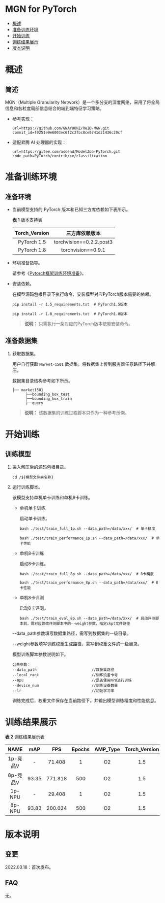 # MGN for PyTorch

-   [概述](概述.md)
-   [准备训练环境](准备训练环境.md)
-   [开始训练](开始训练.md)
-   [训练结果展示](训练结果展示.md)
-   [版本说明](版本说明.md)


# 概述

## 简述

MGN（Multiple Granularity Network）是一个多分支的深度网络，采用了将全局信息和各粒度局部信息结合的端到端特征学习策略。

- 参考实现：

  ```
  url=https://github.com/GNAYUOHZ/ReID-MGN.git
  commit_id=f0251e9e6003ec6f2c3fbc8ce5741d21436c20cf
  ```

- 适配昇腾 AI 处理器的实现：

  ```
  url=https://gitee.com/ascend/ModelZoo-PyTorch.git
  code_path=PyTorch/contrib/cv/classification
  ```

# 准备训练环境

## 准备环境

- 当前模型支持的 PyTorch 版本和已知三方库依赖如下表所示。

  **表 1**  版本支持表

  | Torch_Version      | 三方库依赖版本                                 |
  | :--------: | :----------------------------------------------------------: |
  | PyTorch 1.5 | torchvision==0.2.2.post3 |
  | PyTorch 1.8 | torchvision==0.9.1 |
  
- 环境准备指导。

  请参考《[Pytorch框架训练环境准备](https://www.hiascend.com/document/detail/zh/ModelZoo/pytorchframework/ptes)》。
  
- 安装依赖。

  在模型源码包根目录下执行命令，安装模型对应PyTorch版本需要的依赖。
  ```
  pip install -r 1.5_requirements.txt  # PyTorch1.5版本
  
  pip install -r 1.8_requirements.txt  # PyTorch1.8版本
  ```
  > **说明：** 
  >只需执行一条对应的PyTorch版本依赖安装命令。

## 准备数据集

1. 获取数据集。

   用户自行获取 `Market-1501` 数据集，将数据集上传到服务器任意路径下并解压。

   数据集目录结构参考如下所示。

   ```
   ├── market1501
         ├──bounding_box_test
         ├──bounding_box_train  
         ├──query              
   ```
   > **说明：** 
   >该数据集的训练过程脚本只作为一种参考示例。

# 开始训练

## 训练模型

1. 进入解压后的源码包根目录。

   ```
   cd /${模型文件夹名称} 
   ```

2. 运行训练脚本。

   该模型支持单机单卡训练和单机8卡训练。

   - 单机单卡训练

     启动单卡训练。

     ```
     bash ./test/train_full_1p.sh --data_path=/data/xxx/  # 单卡精度
     
     bash ./test/train_performance_1p.sh --data_path=/data/xxx/  # 单卡性能
     ```

   - 单机8卡训练

     启动8卡训练。

     ```
     bash ./test/train_full_8p.sh --data_path=/data/xxx/  # 8卡精度
     
     bash ./test/train_performance_8p.sh --data_path=/data/xxx/  # 8卡性能
     ```

   - 单机8卡评测

     启动8卡评测。

     ```
     bash ./test/train_eval_8p.sh --data_path=/data/xxx/  # 启动评测脚本前，需对应修改评测脚本中的--weight参数，指定ckpt文件路径
     ```

   --data_path参数填写数据集路径，需写到数据集的一级目录。
   
   --weight参数填写训练权重生成路径，需写到权重文件的一级目录。
   
   模型训练脚本参数说明如下。
   
   ```
   公共参数：
   --data_path                         //数据集路径
   --local_rank                        //训练设备卡号
   --npu                               //是否使用NPU进行训练
   --device_num                        //训练设备数量      
   --lr                                //初始学习率
   ```
   
   训练完成后，权重文件保存在当前路径下，并输出模型训练精度和性能信息。

# 训练结果展示

**表 2**  训练结果展示表

|   NAME   |  mAP  | FPS  | Epochs | AMP_Type | Torch_Version |
| :------: | :---: | :--: | :----: | :------: | :-----------: |
| 1p-竞品V |   -   | 71.408 |   1    |   O2     |      1.5      |
| 8p-竞品V | 93.35 | 771.818 |  500   |   O2    |      1.5      |
|  1p-NPU  |   -   | 29.408 |   1    |    O2    |      1.5      |
|  8p-NPU  | 93.83 | 200.024 |  500   |    O2   |      1.5      |

# 版本说明

## 变更

2022.03.18：首次发布。

## FAQ

无。


